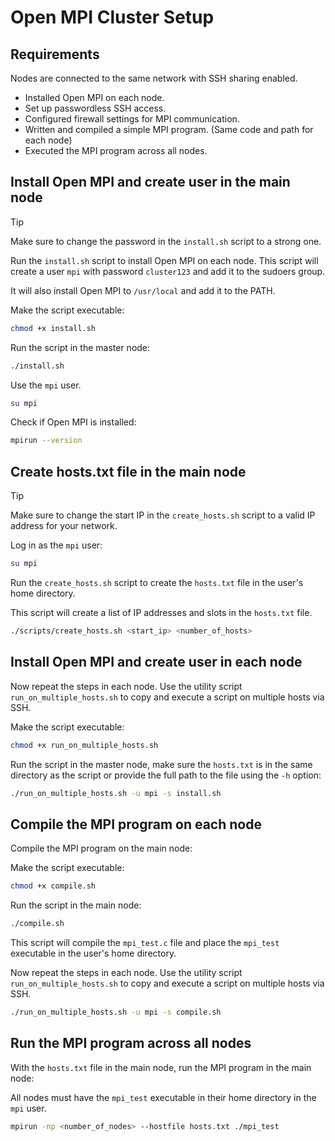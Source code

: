 
# Open MPI Cluster Setup


## Requirements


Nodes are connected to the same network with SSH sharing enabled. 

- Installed Open MPI on each node.
- Set up passwordless SSH access.
- Configured firewall settings for MPI communication.
- Written and compiled a simple MPI program. (Same code and path for each node)
- Executed the MPI program across all nodes.


## Install Open MPI and create user in the main node


> [!TIP]
> Make sure to change the password in the `install.sh` script to a strong one.

Run the `install.sh` script to install Open MPI on each node. This script will create a user `mpi` with password `cluster123` and add it to the sudoers group.

It will also install Open MPI to `/usr/local` and add it to the PATH.

Make the script executable:

```bash
chmod +x install.sh
```

Run the script in the master node:

```bash
./install.sh
```

Use the `mpi` user.

```bash
su mpi
```

Check if Open MPI is installed:

```bash
mpirun --version
```

## Create hosts.txt file in the main node

> [!TIP]
> Make sure to change the start IP in the `create_hosts.sh` script to a valid IP address for your network.

Log in as the `mpi` user:

```bash
su mpi
```

Run the `create_hosts.sh` script to create the `hosts.txt` file in the user's home directory.

This script will create a list of IP addresses and slots in the `hosts.txt` file.

```bash
./scripts/create_hosts.sh <start_ip> <number_of_hosts>
```


## Install Open MPI and create user in each node

Now repeat the steps in each node. Use the utility script `run_on_multiple_hosts.sh` to copy and execute a script on multiple hosts via SSH.

Make the script executable:

```bash
chmod +x run_on_multiple_hosts.sh
```

Run the script in the master node, make sure the `hosts.txt` is in the same directory as the script or provide the full path to the file using the `-h` option:

```bash
./run_on_multiple_hosts.sh -u mpi -s install.sh
```

## Compile the MPI program on each node


Compile the MPI program on the main node:

Make the script executable:

```bash
chmod +x compile.sh
```

Run the script in the main node:

```bash
./compile.sh 
```

This script will compile the `mpi_test.c` file and place the `mpi_test` executable in the user's home directory.

Now repeat the steps in each node. Use the utility script `run_on_multiple_hosts.sh` to copy and execute a script on multiple hosts via SSH.


```bash
./run_on_multiple_hosts.sh -u mpi -s compile.sh
```


## Run the MPI program across all nodes


With the `hosts.txt` file in the main node, run the MPI program in the main node:

All nodes must have the `mpi_test` executable in their home directory in the `mpi` user.

```bash
mpirun -np <number_of_nodes> --hostfile hosts.txt ./mpi_test
```


